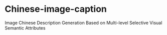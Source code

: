 # Chinese-image-caption
Image Chinese Description Generation Based on Multi-level Selective Visual Semantic Attributes
